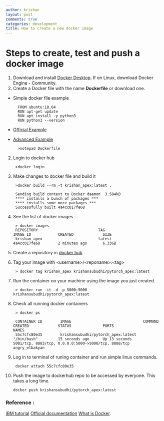 ```yaml
---
author: krishan
layout: post
comments: true
categories: development
title: How to create a new docker image
---
```


# Steps to create, test and push a docker image

1. Download and install [Docker Desktop](https://docker.com/get-started). If on Linux, download Docker Engine - Community.
2. Create a Docker file with the name **Dockerfile** or download one.

* Simple docker file example

        FROM ubuntu:18.04
        RUN apt-get update
        RUN apt install -y python3
        RUN python3 --version

* [Official Example](https://hub.docker.com/_/python)

* [Advanced Example](https://github.com/krishansubudhi/gendered-pronoun-resolution/blob/master/dockerfiles/Dockerfile)
    
        >notepad Dockerfile

2. Login to docker hub

        >docker login

3. Make changes to docker file and build it

        >docker build --rm -t krishan_apex:latest .
        
        Sending build context to Docker daemon  3.584kB
        **** installs a bunch of packages ***
        **** installs some more packages ***
        Successfully built 4a4cc017fe68

4. See the list of docker images

        > docker images
        REPOSITORY                           TAG                                        IMAGE ID            CREATED             SIZE
        krishan_apex                         latest                                     4a4cc017fe68        2 minutes ago       6.33GB


5. Create a repository in [docker hub](https://hub.docker.com/)

6. Tag your image with \<username\>/\<reponame\>:\<tag\>
    
        > docker tag krishan_apex krishansubudhi/pytorch_apex:latest

7. Run the container on your machine using the image you just created.

        > docker run -it -d -p 5000:5000  krishansubudhi/pytorch_apex:latest

8. Check all running docker containers

        > docker ps
        
        CONTAINER ID        IMAGE                                COMMAND             CREATED             STATUS              PORTS                                                  NAMES
        55c7cfc80e35        krishansubudhi/pytorch_apex:latest   "/bin/bash"         15 seconds ago      Up 13 seconds       5001/tcp, 8883/tcp, 0.0.0.0:5000->5000/tcp, 8888/tcp   angry_elbakyan


9. Log in to terminal of runing container and run simple linux commands. 
        
        docker attach 55c7cfc80e35

10. Push the image to dockerhub repo to be accessed by everyone. This takes a long time.
        
        docker push krishansubudhi/pytorch_apex:latest

### Reference : 

[IBM tutorial](https://developer.ibm.com/tutorials/accessing-dockerhub-repos-in-iks/)
[Official documentation](https://docs.docker.com/docker-hub/)
[What is Docker](https://djangostars.com/blog/what-is-docker-and-how-to-use-it-with-python/).

